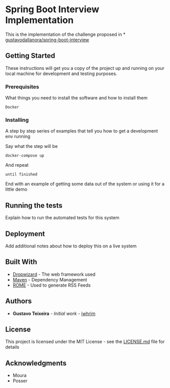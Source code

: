 # Spring Boot Interview Implementation

This is the implementation of the challenge proposed in * [gustavodallanora/spring-boot-interview](https://github.com/gustavodallanora/spring-boot-interview)

## Getting Started

These instructions will get you a copy of the project up and running on your local machine for development and testing purposes.

### Prerequisites

What things you need to install the software and how to install them

```
Docker
```

### Installing

A step by step series of examples that tell you how to get a development env running

Say what the step will be

```
docker-compose up
```

And repeat

```
until finished
```

End with an example of getting some data out of the system or using it for a little demo

## Running the tests

Explain how to run the automated tests for this system

## Deployment

Add additional notes about how to deploy this on a live system

## Built With

* [Dropwizard](http://www.dropwizard.io/1.0.2/docs/) - The web framework used
* [Maven](https://maven.apache.org/) - Dependency Management
* [ROME](https://rometools.github.io/rome/) - Used to generate RSS Feeds

## Authors

* **Gustavo Teixeira** - *Initial work* - [iwhrim](https://github.com/iwhrim)

## License

This project is licensed under the MIT License - see the [LICENSE.md](LICENSE.md) file for details

## Acknowledgments

* Moura
* Posser

